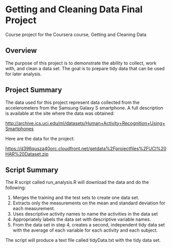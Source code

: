 # Getting and Cleaning Data Final Project
Course project for the Coursera course, Getting and Cleaning Data


## Overview
The purpose of this project is to demonstrate the ability to collect, work with, and clean a data set. The goal is to prepare tidy data that can be used for later analysis. 

## Project Summary
The data used for this project represent data collected from the accelerometers from the Samsung Galaxy S smartphone. A full description is available at the site where the data was obtained:

http://archive.ics.uci.edu/ml/datasets/Human+Activity+Recognition+Using+Smartphones

Here are the data for the project:

https://d396qusza40orc.cloudfront.net/getdata%2Fprojectfiles%2FUCI%20HAR%20Dataset.zip

## Script Summary
The R script called run_analysis.R will download the data and do the following:

1. Merges the training and the test sets to create one data set.
2. Extracts only the measurements on the mean and standard deviation for each measurement.
3. Uses descriptive activity names to name the activities in the data set
4. Appropriately labels the data set with descriptive variable names.
5. From the data set in step 4, creates a second, independent tidy data set with the average of each variable for each activity and each subject.

The script will produce a text file called tidyData.txt with the tidy data set.
